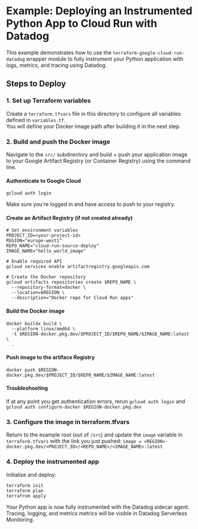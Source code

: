 # Example: Deploying an Instrumented Python App to Cloud Run with Datadog

This example demonstrates how to use the `terraform-google-cloud-run-datadog` wrapper module to fully instrument your Python application with logs, metrics, and tracing using Datadog.

## Steps to Deploy

### 1. Set up Terraform variables

Create a `terraform.tfvars` file in this directory to configure all variables defined in `variables.tf`.  
You will define your Docker image path after building it in the next step.

### 2. Build and push the Docker image

Navigate to the `src/` subdirectory and build + push your application image to your Google Artifact Registry (or Container Registry) using the command line.

#### Authenticate to Google Cloud

```
gcloud auth login
```

Make sure you're logged in and have access to push to your registry.

#### Create an Artifact Registry (if not created already)

```
# Set environment variables
PROJECT_ID=<your-project-id>
REGION="europe-west1"
REPO_NAME="cloud-run-source-deploy"
IMAGE_NAME="hello_world_image"

# Enable required API
gcloud services enable artifactregistry.googleapis.com

# Create the Docker repository
gcloud artifacts repositories create $REPO_NAME \
  --repository-format=docker \
  --location=$REGION \
  --description="Docker repo for Cloud Run apps"
```

#### Build the Docker image
```
docker buildx build \
  --platform linux/amd64 \
  -t $REGION-docker.pkg.dev/$PROJECT_ID/$REPO_NAME/$IMAGE_NAME:latest \
  .
```

#### Push image to the artiface Registry
```
docker push $REGION-docker.pkg.dev/$PROJECT_ID/$REPO_NAME/$IMAGE_NAME:latest
```
#### Troubleshooting

If at any point you get authentication errors, rerun `gcloud auth login` and `gcloud auth configure-docker $REGION-docker.pkg.dev`

### 3. Configure the image in terraform.tfvars

Return to the example root (out of `/src`) and update the `image` variable in `terraform.tfvars` with the link you just pushed:
`image = <REGION>-docker.pkg.dev/<PROJECT_ID>/<REPO_NAME>/<IMAGE_NAME>:latest`

### 4. Deploy the instrumented app
Initialize and deploy:
```
terraform init
terraform plan
terrafrom apply
```
Your Python app is now fully instrumented with the Datadog sidecar agent. Tracing, logging, and metrics metrics will be visible in Datadog Serverless Monitoring.